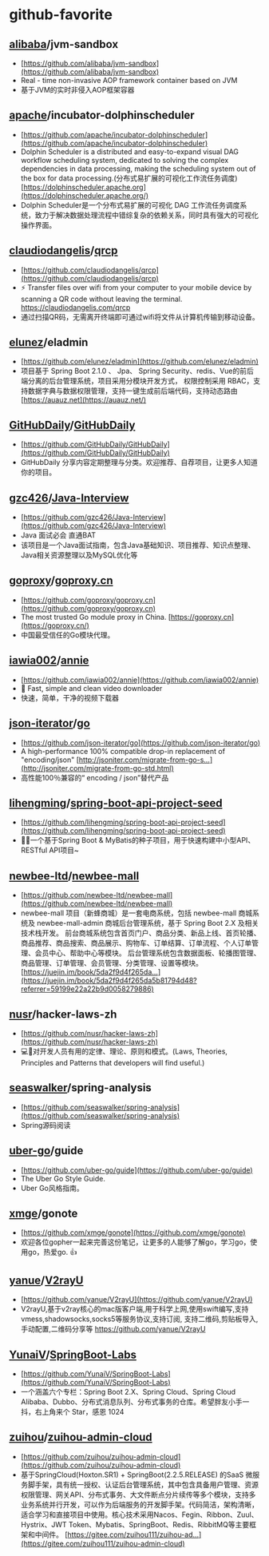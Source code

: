 # github-favorite

## [alibaba](https://github.com/alibaba)/**jvm-sandbox**

- [https://github.com/alibaba/jvm-sandbox](https://github.com/alibaba/jvm-sandbox)
- Real - time non-invasive AOP framework container based on JVM
- 基于JVM的实时非侵入AOP框架容器

## [apache](https://github.com/apache)/**incubator-dolphinscheduler**

- [https://github.com/apache/incubator-dolphinscheduler](https://github.com/apache/incubator-dolphinscheduler)
- Dolphin Scheduler is a distributed and easy-to-expand visual DAG workflow scheduling system, dedicated to solving the complex dependencies in data processing, making the scheduling system out of the box for data processing.(分布式易扩展的可视化工作流任务调度) [https://dolphinscheduler.apache.org](https://dolphinscheduler.apache.org/)
- Dolphin Scheduler是一个分布式易扩展的可视化 DAG 工作流任务调度系统，致力于解决数据处理流程中错综复杂的依赖关系，同时具有强大的可视化操作界面。

## [claudiodangelis](https://github.com/claudiodangelis)/**[qrcp](https://github.com/claudiodangelis/qrcp)**

- [https://github.com/claudiodangelis/qrcp](https://github.com/claudiodangelis/qrcp)
- ⚡ Transfer files over wifi from your computer to your mobile device by scanning a QR code without leaving the terminal. https://claudiodangelis.com/qrcp
- 通过扫描QR码，无需离开终端即可通过wifi将文件从计算机传输到移动设备。

## [elunez](https://github.com/elunez)/**eladmin**

- [https://github.com/elunez/eladmin](https://github.com/elunez/eladmin)
- 项目基于 Spring Boot 2.1.0 、 Jpa、 Spring Security、redis、Vue的前后端分离的后台管理系统，项目采用分模块开发方式， 权限控制采用 RBAC，支持数据字典与数据权限管理，支持一键生成前后端代码，支持动态路由 [https://auauz.net](https://auauz.net/)

## [GitHubDaily](https://github.com/GitHubDaily)/**[GitHubDaily](https://github.com/GitHubDaily/GitHubDaily)**

- [https://github.com/GitHubDaily/GitHubDaily](https://github.com/GitHubDaily/GitHubDaily)
-  GitHubDaily 分享内容定期整理与分类。欢迎推荐、自荐项目，让更多人知道你的项目。

## [gzc426](https://github.com/gzc426)/**[Java-Interview](https://github.com/gzc426/Java-Interview)**

- [https://github.com/gzc426/Java-Interview](https://github.com/gzc426/Java-Interview)
- Java 面试必会 直通BAT
- 该项目是一个Java面试指南，包含Java基础知识、项目推荐、知识点整理、Java相关资源整理以及MySQL优化等

## [goproxy](https://github.com/goproxy)/**[goproxy.cn](https://github.com/goproxy/goproxy.cn)**

- [https://github.com/goproxy/goproxy.cn](https://github.com/goproxy/goproxy.cn)
- The most trusted Go module proxy in China. [https://goproxy.cn](https://goproxy.cn/)
- 中国最受信任的Go模块代理。

## [iawia002](https://github.com/iawia002)/**[annie](https://github.com/iawia002/annie)**

- [https://github.com/iawia002/annie](https://github.com/iawia002/annie)
- 👾 Fast, simple and clean video downloader
- 快速，简单，干净的视频下载器

## [json-iterator](https://github.com/json-iterator)/**[go](https://github.com/json-iterator/go)**

- [https://github.com/json-iterator/go](https://github.com/json-iterator/go)
- A high-performance 100% compatible drop-in replacement of "encoding/json" [http://jsoniter.com/migrate-from-go-s…](http://jsoniter.com/migrate-from-go-std.html)
- 高性能100％兼容的“ encoding / json”替代产品

## [lihengming](https://github.com/lihengming)/**[spring-boot-api-project-seed](https://github.com/lihengming/spring-boot-api-project-seed)**

- [https://github.com/lihengming/spring-boot-api-project-seed](https://github.com/lihengming/spring-boot-api-project-seed)
- 🌱🚀一个基于Spring Boot & MyBatis的种子项目，用于快速构建中小型API、RESTful API项目~

## [newbee-ltd](https://github.com/newbee-ltd)/**[newbee-mall](https://github.com/newbee-ltd/newbee-mall)**

- [https://github.com/newbee-ltd/newbee-mall](https://github.com/newbee-ltd/newbee-mall)
- newbee-mall 项目（新蜂商城）是一套电商系统，包括 newbee-mall 商城系统及 newbee-mall-admin 商城后台管理系统，基于 Spring Boot 2.X 及相关技术栈开发。 前台商城系统包含首页门户、商品分类、新品上线、首页轮播、商品推荐、商品搜索、商品展示、购物车、订单结算、订单流程、个人订单管理、会员中心、帮助中心等模块。 后台管理系统包含数据面板、轮播图管理、商品管理、订单管理、会员管理、分类管理、设置等模块。 [https://juejin.im/book/5da2f9d4f265da…](https://juejin.im/book/5da2f9d4f265da5b81794d48?referrer=59199e22a22b9d0058279886)

## [nusr](https://github.com/nusr)/**hacker-laws-zh**

- [https://github.com/nusr/hacker-laws-zh](https://github.com/nusr/hacker-laws-zh)
- 💻📖对开发人员有用的定律、理论、原则和模式。(Laws, Theories, Principles and Patterns that developers will find useful.)

## [seaswalker](https://github.com/seaswalker)/**spring-analysis**

- [https://github.com/seaswalker/spring-analysis](https://github.com/seaswalker/spring-analysis)
- Spring源码阅读

## [uber-go](https://github.com/uber-go)/**guide**

- [https://github.com/uber-go/guide](https://github.com/uber-go/guide)
- The Uber Go Style Guide.
- Uber Go风格指南。

## [xmge](https://github.com/xmge)/**gonote**

- [https://github.com/xmge/gonote](https://github.com/xmge/gonote)
- 欢迎各位gopher一起来完善这份笔记，让更多的人能够了解go，学习go，使用go，热爱go. 👍

## [yanue](https://github.com/yanue)/**[V2rayU](https://github.com/yanue/V2rayU)**

- [https://github.com/yanue/V2rayU](https://github.com/yanue/V2rayU)
- V2rayU,基于v2ray核心的mac版客户端,用于科学上网,使用swift编写,支持vmess,shadowsocks,socks5等服务协议,支持订阅, 支持二维码,剪贴板导入,手动配置,二维码分享等 https://github.com/yanue/V2rayU

## [YunaiV](https://github.com/YunaiV)/**[SpringBoot-Labs](https://github.com/YunaiV/SpringBoot-Labs)**

- [https://github.com/YunaiV/SpringBoot-Labs](https://github.com/YunaiV/SpringBoot-Labs)
- 一个涵盖六个专栏：Spring Boot 2.X、Spring Cloud、Spring Cloud Alibaba、Dubbo、分布式消息队列、分布式事务的仓库。希望胖友小手一抖，右上角来个 Star，感恩 1024

## [zuihou](https://github.com/zuihou)/**[zuihou-admin-cloud](https://github.com/zuihou/zuihou-admin-cloud)**

- [https://github.com/zuihou/zuihou-admin-cloud](https://github.com/zuihou/zuihou-admin-cloud)
- 基于SpringCloud(Hoxton.SR1) + SpringBoot(2.2.5.RELEASE) 的SaaS 微服务脚手架，具有统一授权、认证后台管理系统，其中包含具备用户管理、资源权限管理、网关API、分布式事务、大文件断点分片续传等多个模块，支持多业务系统并行开发，可以作为后端服务的开发脚手架。代码简洁，架构清晰，适合学习和直接项目中使用。核心技术采用Nacos、Fegin、Ribbon、Zuul、Hystrix、JWT Token、Mybatis、SpringBoot、Redis、RibbitMQ等主要框架和中间件。 [https://gitee.com/zuihou111/zuihou-ad…](https://gitee.com/zuihou111/zuihou-admin-cloud)